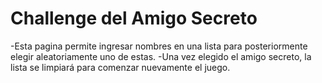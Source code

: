 <h1>Challenge del Amigo Secreto</h1>

-Esta pagina permite ingresar nombres en una lista para posteriormente elegir aleatoriamente uno de estas.
-Una vez elegido el amigo secreto, la lista se limpiará para comenzar nuevamente el juego.